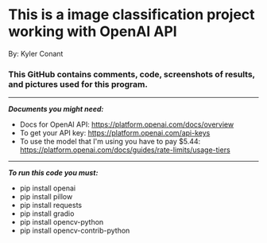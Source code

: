 # This is a image classification project working with OpenAI API

By: Kyler Conant

### This GitHub contains comments, code, screenshots of results, and pictures used for this program.
-----------------------------------------------------------------------------------
***Documents you might need:***
  - Docs for OpenAI API: https://platform.openai.com/docs/overview
  - To get your API key: https://platform.openai.com/api-keys
  - To use the model that I'm using you have to pay $5.44: https://platform.openai.com/docs/guides/rate-limits/usage-tiers
-----------------------------------------------------------------------------------
***To run this code you must:***
  - pip install openai
  - pip install pillow
  - pip install requests
  - pip install gradio
  - pip install opencv-python
  - pip install opencv-contrib-python
